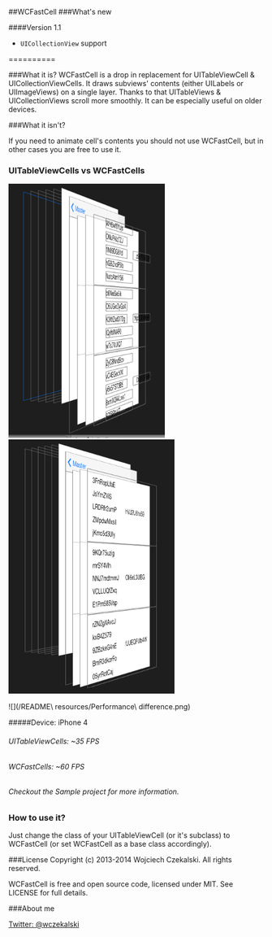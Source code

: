 ##WCFastCell
###What's new

####Version 1.1
* `UICollectionView` support

==========


###What it is?
WCFastCell is a drop in replacement for UITableViewCell & UICollectionViewCells. It draws subviews' contents (either UILabels or UIImageViews) on a single layer. Thanks to that UITableViews & UICollectionViews scroll more smoothly. It can be especially useful on older devices.

###What it isn't?

If you need to animate cell's contents you should not use WCFastCell, but in other cases you are free to use it.


### UITableViewCells vs WCFastCells
<img src="/README%20resources/UITableViewCell.tiff" height="500px">
<img src="/README%20resources/WCFastCell.png" height="500px">

![](/README\ resources/Performance\ difference.png)

#####Device: iPhone 4
###### UITableViewCells: ~35 FPS
###### WCFastCells: ~60 FPS
###### Checkout the Sample project for more information.


### How to use it?
Just change the class of your UITableViewCell (or it's subclass) to WCFastCell (or set WCFastCell as a base class accordingly).

###License
Copyright (c) 2013-2014 Wojciech Czekalski. All rights reserved.

WCFastCell is free and open source code, licensed under MIT. See LICENSE for full details.

###About me

[Twitter: @wczekalski](http://twitter.com/wczekalski)
